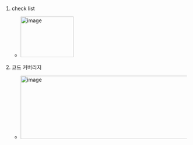 
1. check list
    - <img width="145" height="111" alt="image" src="https://github.com/user-attachments/assets/934f4d5a-ad32-4871-bd0a-d242c44ef7e3" />

2. 코드 커버리지
   - <img width="611" height="173" alt="image" src="https://github.com/user-attachments/assets/a6139ed5-99f6-4136-a1ca-7bc7add7b4a4" />
